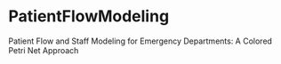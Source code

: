 # PatientFlowModeling

Patient Flow and Staff Modeling for Emergency Departments: A Colored Petri Net Approach
